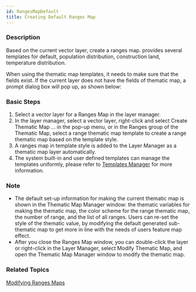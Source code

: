 ```yaml
---
id: RangesMapDefault
title: Creating Default Ranges Map
---
```

### Description

Based on the current vector layer, create a ranges map.  provides several
templates for default, population distribution, construction land, temperature
distribution.

When using the thematic map templates, it needs to make sure that the fields
exist. If the current layer does not have the fields of thematic map, a prompt
dialog box will pop up, as shown below:

### Basic Steps

1. Select a vector layer for a Ranges Map in the layer manager.
2. In the layer manager, select a vector layer, right-click and select Create Thematic Map ... in the pop-up menu, or in the Ranges group of the Thematic Map, select a range thematic map template to create a range thematic map based on the template style.
3. A ranges map in template style is added to the Layer Manager as a thematic map layer automatically.
4. The system built-in and user defined templates can manage the templates uniformly, please refer to [Templates Manager](RangesTemplateManager) for more information.

### Note

* The default set-up information for making the current thematic map is shown in the Thematic Map Manager window: the thematic variables for making the thematic map, the color scheme for the range thematic map, the number of range, and the list of all ranges. Users can re-set the style of the thematic value, by modifying the default generated sub-thematic map to get more in line with the needs of users feature map effect.
* After you close the Ranges Map window, you can double-click the layer or right-click in the Layer Manager, select Modify Thematic Map, and open the Thematic Map Manager window to modify the thematic map.

### Related Topics

[Modifying Ranges Maps](RangesMapGroupDia)
